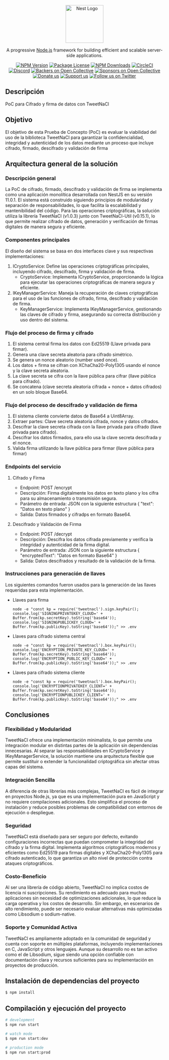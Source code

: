 <p align="center">
  <a href="http://nestjs.com/" target="blank"><img src="https://nestjs.com/img/logo-small.svg" width="120" alt="Nest Logo" /></a>
</p>

[circleci-image]: https://img.shields.io/circleci/build/github/nestjs/nest/master?token=abc123def456
[circleci-url]: https://circleci.com/gh/nestjs/nest

  <p align="center">A progressive <a href="http://nodejs.org" target="_blank">Node.js</a> framework for building efficient and scalable server-side applications.</p>
    <p align="center">
<a href="https://www.npmjs.com/~nestjscore" target="_blank"><img src="https://img.shields.io/npm/v/@nestjs/core.svg" alt="NPM Version" /></a>
<a href="https://www.npmjs.com/~nestjscore" target="_blank"><img src="https://img.shields.io/npm/l/@nestjs/core.svg" alt="Package License" /></a>
<a href="https://www.npmjs.com/~nestjscore" target="_blank"><img src="https://img.shields.io/npm/dm/@nestjs/common.svg" alt="NPM Downloads" /></a>
<a href="https://circleci.com/gh/nestjs/nest" target="_blank"><img src="https://img.shields.io/circleci/build/github/nestjs/nest/master" alt="CircleCI" /></a>
<a href="https://discord.gg/G7Qnnhy" target="_blank"><img src="https://img.shields.io/badge/discord-online-brightgreen.svg" alt="Discord"/></a>
<a href="https://opencollective.com/nest#backer" target="_blank"><img src="https://opencollective.com/nest/backers/badge.svg" alt="Backers on Open Collective" /></a>
<a href="https://opencollective.com/nest#sponsor" target="_blank"><img src="https://opencollective.com/nest/sponsors/badge.svg" alt="Sponsors on Open Collective" /></a>
  <a href="https://paypal.me/kamilmysliwiec" target="_blank"><img src="https://img.shields.io/badge/Donate-PayPal-ff3f59.svg" alt="Donate us"/></a>
    <a href="https://opencollective.com/nest#sponsor"  target="_blank"><img src="https://img.shields.io/badge/Support%20us-Open%20Collective-41B883.svg" alt="Support us"></a>
  <a href="https://twitter.com/nestframework" target="_blank"><img src="https://img.shields.io/twitter/follow/nestframework.svg?style=social&label=Follow" alt="Follow us on Twitter"></a>
</p>
  <!--[![Backers on Open Collective](https://opencollective.com/nest/backers/badge.svg)](https://opencollective.com/nest#backer)
  [![Sponsors on Open Collective](https://opencollective.com/nest/sponsors/badge.svg)](https://opencollective.com/nest#sponsor)-->

## Descripción

PoC para Cifrado y firma de datos con TweetNaCl

## Objetivo

El objetivo de esta Prueba de Concepto (PoC) es evaluar la viabilidad del uso de la biblioteca TweetNaCl para garantizar la confidencialidad, integridad y autenticidad de los datos mediante un proceso que incluye cifrado, firmado, descifrado y validación de firma

## Arquitectura general de la solución
### Descripción general
La PoC de cifrado, firmado, descifrado y validación de firma se implementa como una aplicación monolítica desarrollada con NestJS en su versión 11.0.1. El sistema está construido siguiendo principios de modularidad y separación de responsabilidades, lo que facilita la escalabilidad y mantenibilidad del código.
Para las operaciones criptográficas, la solución utiliza la librería TweetNaCl (v1.0.3) junto con TweetNaCl-Util (v0.15.1), lo que permite realizar cifrado de datos, generación y verificación de firmas digitales de manera segura y eficiente.

### Componentes principales
El diseño del sistema se basa en dos interfaces clave y sus respectivas implementaciones:
1. ICryptoService: Define las operaciones criptográficas principales, incluyendo cifrado, descifrado, firma y validación de firma.
    * CryptoService: Implementa ICryptoService, proporcionando la lógica para ejecutar las operaciones criptográficas de manera segura y eficiente.
2. IKeyManagerService: Maneja la recuperación de claves criptográficas para el uso de las funciones de cifrado, firma, descifrado y validación de firma.
    * KeyManagerService: Implementa IKeyManagerService, gestionando las claves de cifrado y firma, asegurando su correcta distribución y uso dentro del sistema.

### Flujo del proceso de firma y cifrado
1. El sistema central firma los datos con Ed25519 (Llave privada para firmar).
2. Genera una clave secreta aleatoria para cifrado simétrico.
3. Se genera un nonce aleatorio (number used once).
4. Los datos + firma se cifran con XChaCha20-Poly1305 usando el nonce y la clave secreta aleatoria.
5. La clave secreta se cifra con la llave pública para cifrar (llave pública para cifrado).
6. Se concatena (clave secreta aleatoria cifrada + nonce + datos cifrados) en un solo bloque Base64.

### Flujo del proceso de descifrado y validación de firma

1. El sistema cliente convierte datos de Base64 a Uint8Array.
2. Extraer partes: Clave secreta aleatoria cifrada, nonce y datos cifrados.
3. Descifrar la clave secreta cifrada con la llave privada para cifrado (llave privada para
cifrado).
4. Descifrar los datos firmados, para ello usa la clave secreta descifrada y el nonce.
5. Valida firma utilizando la llave pública para firmar (llave pública para firmar)

### Endpoints del servicio
1. Cifrado y Firma
    * Endpoint: POST /encrypt
    * Descripción: Firma digitalmente los datos en texto plano y los cifra para su almacenamiento o transmisión segura.
    * Parámetro de entrada: JSON con la siguiente estructura
        {
            "text": "Datos en texto plano"
        }
    * Salida: Datos firmados y cifradps en formato Base64.

2. Descifrado y Validación de Firma
    * Endpoint: POST /decrypt
    * Descripción: Descifra los datos cifrada previamente y verifica la integridad y autenticidad de la firma digital.
    * Parámetro de entrada: JSON con la siguiente estructura
		  {
    		"encryptedText": "Datos en formato Base64"
      }
    * Salida: Datos descifrados y resultado de la validación de la firma.

### Instrucciones para generación de llaves

Los siguientes comandos fueron usados para la generación de las llaves requeridas para esta implementación.

* Llaves para firma
  ```
  node -e "const kp = require('tweetnacl').sign.keyPair(); console.log('SIGNINGPRIVATEKEY_CLOUD=' + Buffer.from(kp.secretKey).toString('base64')); console.log('SIGNINGPUBLICKEY_CLOUD=' + Buffer.from(kp.publicKey).toString('base64'));" >> .env
  ```

* Llaves para cifrado sistema central
  ```
  node -e "const kp = require('tweetnacl').box.keyPair(); console.log('ENCRYPTION_PRIVATE_KEY_CLOUD=' + Buffer.from(kp.secretKey).toString('base64')); console.log('ENCRYPTION_PUBLIC_KEY_CLOUD=' + Buffer.from(kp.publicKey).toString('base64'));" >> .env
  ```
* Llaves para cifrado sistema cliente
  ```
  node -e "const kp = require('tweetnacl').box.keyPair(); console.log('ENCRYPTIONPRIVATEKEY_CLIENT=' + Buffer.from(kp.secretKey).toString('base64')); console.log('ENCRYPTIONPUBLICKEY_CLIENT=' + Buffer.from(kp.publicKey).toString('base64'));" >> .env
  ```

## Conclusiones
### Flexibilidad y Modularidad
TweetNaCl ofrece una implementación minimalista, lo que permite una integración modular en distintas partes de la aplicación sin dependencias innecesarias. Al separar las responsabilidades en ICryptoService y IKeyManagerService, la solución mantiene una arquitectura flexible que permite sustituir o extender la funcionalidad criptográfica sin afectar otras capas del sistema.
### Integración Sencilla
A diferencia de otras librerías más complejas, TweetNaCl es fácil de integrar en proyectos Node.js, ya que es una implementación pura en JavaScript y no requiere compilaciones adicionales. Esto simplifica el proceso de instalación y reduce posibles problemas de compatibilidad con entornos de ejecución o despliegue.
### Seguridad
TweetNaCl está diseñado para ser seguro por defecto, evitando configuraciones incorrectas que puedan comprometer la integridad del cifrado y la firma digital. Implementa algoritmos criptográficos modernos y eficientes como Ed25519 para firmas digitales y XChaCha20-Poly1305 para cifrado autenticado, lo que garantiza un alto nivel de protección contra ataques criptográficos.
### Costo-Beneficio
Al ser una librería de código abierto, TweetNaCl no implica costos de licencia ni suscripciones. Su rendimiento es adecuado para muchas aplicaciones sin necesidad de optimizaciones adicionales, lo que reduce la carga operativa y los costos de desarrollo. Sin embargo, en escenarios de alto rendimiento, puede ser necesario evaluar alternativas más optimizadas como Libsodium o sodium-native.
### Soporte y Comunidad Activa
TweetNaCl es ampliamente adoptado en la comunidad de seguridad y cuenta con soporte en múltiples plataformas, incluyendo implementaciones en C, JavaScript y otros lenguajes. Aunque su desarrollo no es tan activo como el de Libsodium, sigue siendo una opción confiable con documentación clara y recursos suficientes para su implementación en proyectos de producción.

## Instalación de dependencias del proyecto

```bash
$ npm install
```

## Compilación y ejecución del proyecto

```bash
# development
$ npm run start

# watch mode
$ npm run start:dev

# production mode
$ npm run start:prod
```